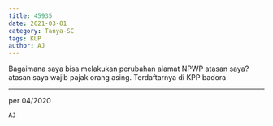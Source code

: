 ```yaml
---
title: 45935
date: 2021-03-01
category: Tanya-SC
tags: KUP
author: AJ
---
```


Bagaimana saya bisa melakukan perubahan alamat NPWP atasan saya? atasan saya wajib pajak orang asing. Terdaftarnya di KPP badora

---

per 04/2020

`AJ`
